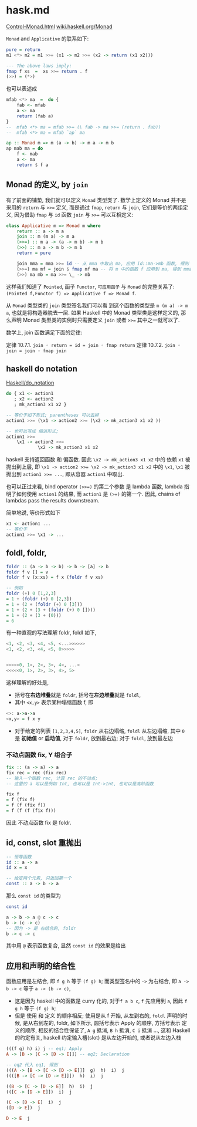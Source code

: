 # hask.md

[Control-Monad.html](https://hackage.haskell.org/package/base-4.16.3.0/docs/Control-Monad.html#t:Monad)
[wiki.haskell.org/Monad](https://wiki.haskell.org/Monad)

`Monad` and `Applicative` 的联系如下:

```hs
pure = return
m1 <*> m2 = m1 >>= (x1 -> m2 >>= (x2 -> return (x1 x2)))

--- The above laws imply:
fmap f xs  =  xs >>= return . f
(>>) = (*>)
```

也可以表述成

```hs
mfab <*> ma  =  do {
    fab <- mfab
    a <- ma
    return (fab a)
}
--  mfab <*> ma = mfab >>= (\ fab -> ma >>= (return . fab))
--  mfab <*> ma = mfab `ap` ma

ap :: Monad m => m (a -> b) -> m a -> m b
ap mab ma = do
    f <- mab
    a <- ma
    return $ f a
```

## Monad 的定义, by `join`

有了前面的铺垫, 我们就可以定义 `Monad` 类型类了.
数学上定义的 Monad 并不是采用的 `return` 与 `>>=` 定义,
而是通过 `fmap`, `return` 与 `join`, 它们是等价的两组定义,
因为借助 `fmap` 与 `id` 函数 `join` 与 `>>=` 可以互相定义:

```hs
class Applicative m => Monad m where
    return :: a -> m a
    join :: m (m a) -> m a
    (>>=) :: m a -> (a -> m b) -> m b
    (>>) :: m a -> m b -> m b
    return = pure

    join mma = mma >>= id -- 从 mma 中取出 ma, 应用 id::ma->mb 函数, 得到 mb == ma
    (>>=) ma mf = join $ fmap mf ma -- 将 m 中的函数 f 应用到 ma, 得到 mma, 再使用 join 脱去一层
    (>>) ma mb = ma >>= \_ -> mb
```

这样我们知道了 `Pointed`, 函子 `Functor`, `可应用函子` 与 `Monad` 的完整关系了:
`(Pointed f,Functor f) => Applicative f => Monad f`.

从 `Monad` 类型类的 `join` 类型签名我们可以看
到这个函数的类型是 `m (m a) -> m a`, 也就是将构造器脱去一层.
如果 Haskell 中的 Monad 类型类是这样定义的,
那么声明 Monad 类型类的实例时只需要定义 `join` 或者 `>>=` 其中之一就可以了.

数学上, join 函数满足下面的定律:

定律 10.7.1. `join ◦ return = id = join ◦ fmap return`
定律 10.7.2. `join ◦ join = join ◦ fmap join`

## haskell do notation

[Haskell/do_notation](https://en.wikibooks.org/wiki/Haskell/do_notation)

```hs
do { x1 <- action1
   ; x2 <- action2
   ; mk_action3 x1 x2 }

-- 等价于如下形式; parentheses 可以去掉
action1 >>= (\x1 -> action2 >>= (\x2 -> mk_action3 x1 x2 ))

-- 也可以写成 缩进形式;
action1 >>=
    \x1 -> action2 >>=
            \x2 -> mk_action3 x1 x2
```

haskell 支持返回函数 和 偏函数.
因此 `\x2 -> mk_action3 x1 x2` 中的 依赖 `x1` 被抛出到上层,
即 `\x1 -> action2 >>= \x2 -> mk_action3 x1 x2` 中的 `\x1`,
`\x1` 被抛出到 `action1 >>= ...`, 即从容器 `action1` 中取出.

也可以正过来看, bind operator `(>>=)` 的第二个参数 是 lambda 函数,
lambda 指明了如何使用 `action1` 的结果, 而 `action1` 是 `(>=)` 的第一个.
因此, chains of lambdas pass the results downstream.

简单地说, 等价形式如下

```hs
x1 <- action1 ...
-- 等价于
action1 >>= \x1 -> ...
```

## foldl, foldr,

```hs
foldr :: (a -> b -> b) -> b -> [a] -> b
foldr f v [] = v
foldr f v (x:xs) = f x (foldr f v xs)

-- 例如
foldr (+) 0 [1,2,3]
= 1 + (foldr (+) 0 [2,3])
= 1 + (2 + (foldr (+) 0 [3]))
= 1 + (2 + (3 + (foldr (+) 0 [])))
= 1 + (2 + (3 + (0)))
= 6
```

有一种直观的写法理解 foldr, foldl 如下,

```hs
<1, <2, <3, <4, <5, <...>>>>>>
<1, <2, <3, <4, <5, 0>>>>>


<<<<<0, 1>, 2>, 3>, 4>, ...>
<<<<<0, 1>, 2>, 3>, 4>, 5>
```

这样理解的好处是, 

+ 括号在**右边堆叠**就是 `foldr`, 括号在**左边堆叠**就是 `foldl`,
+ 其中 `<x,y>` 表示某种塌缩函数 f, 即

```hs
<>: a->a->a
<x,y> = f x y
```

+ 对于给定的列表 `[1,2,3,4,5]`, `foldr` 从右边塌缩, `foldl` 从左边塌缩,
其中 `0` 是 **初始值** or **启动值**, 
对于 `foldr`, 放到最右边; 对于 `foldl`, 放到最左边

### 不动点函数 fix, Y 组合子

```hs
fix :: (a -> a) -> a 
fix rec = rec (fix rec)
-- 输入一个函数 rec, 计算 rec 的不动点;
-- 这里的 a 可以是例如 Int, 也可以是 Int->Int, 也可以是高阶函数

fix f
= f (fix f)
= f (f (fix f))
= f (f (f (fix f)))
```

因此 不动点函数 fix 是 foldr.

## id, const, slot 重抛出

```hs
-- 恒等函数
id :: a -> a
id x = x

-- 给定两个元素, 只返回第一个
const :: a -> b -> a
```

那么 `const id` 的类型为

```hs
const id

a -> b -> a @ c -> c
b -> (c -> c)
-- 因为 -> 是 右结合的, foldr
b -> c -> c
```
其中用 `@` 表示函数复合, 显然 `const id` 的效果是给出

## 应用和声明的结合性

函数应用是左结合, 即 `f g h` 等于 `(f g) h`;
而类型签名中的 `->` 为右结合, 即 `a -> b -> c` 等于 `a -> (b -> c)`,

+ 这是因为 haskell 中的函数是 curry 化的,
对于`f a b c`, `f` 先应用到 `a`, 因此 `f g h` 等于 `(f g) h`;
+ 但是 使用 和 定义 的顺序相反; 使用是从 f 开始, 从左到右的, `foldl`
声明的时候, 是从右到左的, foldr,
如下所示, 圆括号表示 Apply 的顺序, 方括号表示 定义的顺序,
相反的结合性保证了, 
`A g` 抵消, `B h` 抵消, `C i` 抵消 ...,
这和 Haskell 的约定有关, haskell 约定输入槽(slot) 是从左边开始的, 
或者说从左边入栈

```hs
(((f g) h) i) j -- eq1; Apply
A -> [B -> [C -> [D -> E]]] -- eq2; Declaration

-- eq2 代入 eq1, 得到
(((A -> [B -> [C -> [D -> E]]]  g)  h)  i)  j
((([B -> [C -> [D -> E]]])  h)  i)  j

((B -> [C -> [D -> E]]  h)  i)  j
(([C -> [D -> E]])  i)  j

(C -> [D -> E]  i)  j
([D -> E])  j

D -> E  j
```

